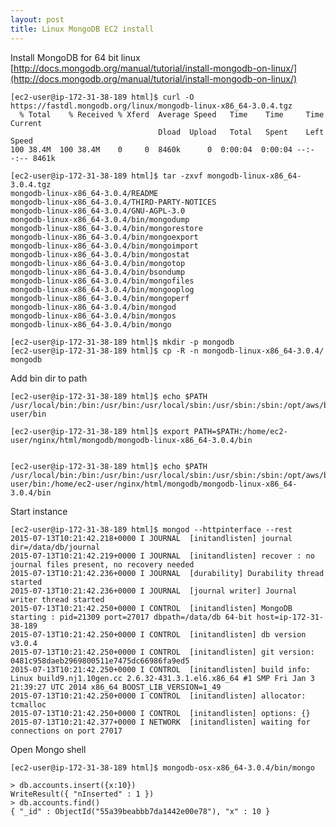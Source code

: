 ```yaml
---
layout: post
title: Linux MongoDB EC2 install
---
```



Install MongoDB for 64 bit linux [http://docs.mongodb.org/manual/tutorial/install-mongodb-on-linux/](http://docs.mongodb.org/manual/tutorial/install-mongodb-on-linux/)


    [ec2-user@ip-172-31-38-189 html]$ curl -O https://fastdl.mongodb.org/linux/mongodb-linux-x86_64-3.0.4.tgz
      % Total    % Received % Xferd  Average Speed   Time    Time     Time  Current
                                     Dload  Upload   Total   Spent    Left  Speed
    100 38.4M  100 38.4M    0     0  8460k      0  0:00:04  0:00:04 --:--:-- 8461k

    [ec2-user@ip-172-31-38-189 html]$ tar -zxvf mongodb-linux-x86_64-3.0.4.tgz
    mongodb-linux-x86_64-3.0.4/README
    mongodb-linux-x86_64-3.0.4/THIRD-PARTY-NOTICES
    mongodb-linux-x86_64-3.0.4/GNU-AGPL-3.0
    mongodb-linux-x86_64-3.0.4/bin/mongodump
    mongodb-linux-x86_64-3.0.4/bin/mongorestore
    mongodb-linux-x86_64-3.0.4/bin/mongoexport
    mongodb-linux-x86_64-3.0.4/bin/mongoimport
    mongodb-linux-x86_64-3.0.4/bin/mongostat
    mongodb-linux-x86_64-3.0.4/bin/mongotop
    mongodb-linux-x86_64-3.0.4/bin/bsondump
    mongodb-linux-x86_64-3.0.4/bin/mongofiles
    mongodb-linux-x86_64-3.0.4/bin/mongooplog
    mongodb-linux-x86_64-3.0.4/bin/mongoperf
    mongodb-linux-x86_64-3.0.4/bin/mongod
    mongodb-linux-x86_64-3.0.4/bin/mongos
    mongodb-linux-x86_64-3.0.4/bin/mongo

    [ec2-user@ip-172-31-38-189 html]$ mkdir -p mongodb
    [ec2-user@ip-172-31-38-189 html]$ cp -R -n mongodb-linux-x86_64-3.0.4/ mongodb


Add bin dir to path

    [ec2-user@ip-172-31-38-189 html]$ echo $PATH
    /usr/local/bin:/bin:/usr/bin:/usr/local/sbin:/usr/sbin:/sbin:/opt/aws/bin:/home/ec2-user/bin

    [ec2-user@ip-172-31-38-189 html]$ export PATH=$PATH:/home/ec2-user/nginx/html/mongodb/mongodb-linux-x86_64-3.0.4/bin


    [ec2-user@ip-172-31-38-189 html]$ echo $PATH
    /usr/local/bin:/bin:/usr/bin:/usr/local/sbin:/usr/sbin:/sbin:/opt/aws/bin:/home/ec2-user/bin:/home/ec2-user/nginx/html/mongodb/mongodb-linux-x86_64-3.0.4/bin


Start instance

    [ec2-user@ip-172-31-38-189 html]$ mongod --httpinterface --rest
    2015-07-13T10:21:42.218+0000 I JOURNAL  [initandlisten] journal dir=/data/db/journal
    2015-07-13T10:21:42.219+0000 I JOURNAL  [initandlisten] recover : no journal files present, no recovery needed
    2015-07-13T10:21:42.236+0000 I JOURNAL  [durability] Durability thread started
    2015-07-13T10:21:42.236+0000 I JOURNAL  [journal writer] Journal writer thread started
    2015-07-13T10:21:42.250+0000 I CONTROL  [initandlisten] MongoDB starting : pid=21309 port=27017 dbpath=/data/db 64-bit host=ip-172-31-38-189
    2015-07-13T10:21:42.250+0000 I CONTROL  [initandlisten] db version v3.0.4
    2015-07-13T10:21:42.250+0000 I CONTROL  [initandlisten] git version: 0481c958daeb2969800511e7475dc66986fa9ed5
    2015-07-13T10:21:42.250+0000 I CONTROL  [initandlisten] build info: Linux build9.nj1.10gen.cc 2.6.32-431.3.1.el6.x86_64 #1 SMP Fri Jan 3 21:39:27 UTC 2014 x86_64 BOOST_LIB_VERSION=1_49
    2015-07-13T10:21:42.250+0000 I CONTROL  [initandlisten] allocator: tcmalloc
    2015-07-13T10:21:42.250+0000 I CONTROL  [initandlisten] options: {}
    2015-07-13T10:21:42.377+0000 I NETWORK  [initandlisten] waiting for connections on port 27017


Open Mongo shell

    [ec2-user@ip-172-31-38-189 html]$ mongodb-osx-x86_64-3.0.4/bin/mongo

    > db.accounts.insert({x:10})
    WriteResult({ "nInserted" : 1 })
    > db.accounts.find()
    { "_id" : ObjectId("55a39beabbb7da1442e00e78"), "x" : 10 }




